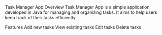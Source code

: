Task Manager App
Overview
Task Manager App is a simple application developed in Java for managing and organizing tasks. It aims to help users keep track of their tasks efficiently.

Features
Add new tasks
View existing tasks
Edit tasks
Delete tasks
